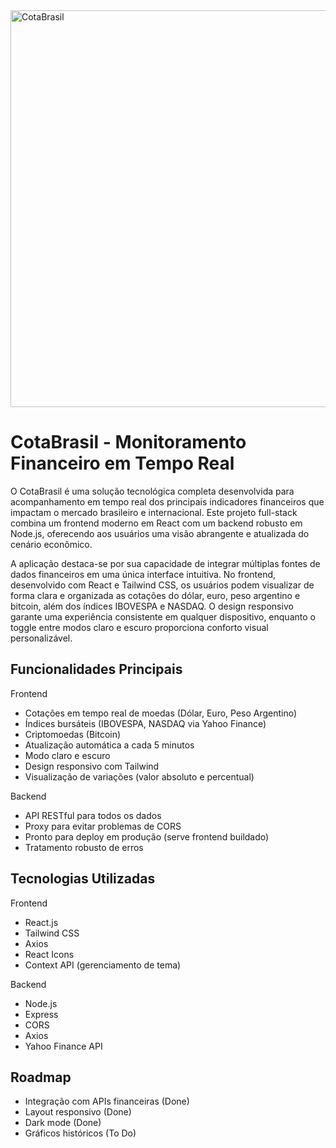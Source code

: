 <img width="1048" height="635" alt="CotaBrasil" src="https://github.com/user-attachments/assets/c786ed54-4574-4f61-8cc1-0305e69f231a" />

# CotaBrasil - Monitoramento Financeiro em Tempo Real

O CotaBrasil é uma solução tecnológica completa desenvolvida para acompanhamento em tempo real dos principais indicadores financeiros que impactam o mercado brasileiro e internacional. Este projeto full-stack combina um frontend moderno em React com um backend robusto em Node.js, oferecendo aos usuários uma visão abrangente e atualizada do cenário econômico.

A aplicação destaca-se por sua capacidade de integrar múltiplas fontes de dados financeiros em uma única interface intuitiva. No frontend, desenvolvido com React e Tailwind CSS, os usuários podem visualizar de forma clara e organizada as cotações do dólar, euro, peso argentino e bitcoin, além dos índices IBOVESPA e NASDAQ. O design responsivo garante uma experiência consistente em qualquer dispositivo, enquanto o toggle entre modos claro e escuro proporciona conforto visual personalizável.
## Funcionalidades Principais
Frontend
- Cotações em tempo real de moedas (Dólar, Euro, Peso Argentino)
- Índices bursáteis (IBOVESPA, NASDAQ via Yahoo Finance)
- Criptomoedas (Bitcoin)
- Atualização automática a cada 5 minutos
- Modo claro e escuro
- Design responsivo com Tailwind
- Visualização de variações (valor absoluto e percentual)

Backend
- API RESTful para todos os dados
- Proxy para evitar problemas de CORS
- Pronto para deploy em produção (serve frontend buildado)
- Tratamento robusto de erros

## Tecnologias Utilizadas

Frontend
- React.js
- Tailwind CSS
- Axios
- React Icons
- Context API (gerenciamento de tema)

Backend
- Node.js
- Express
- CORS
- Axios
- Yahoo Finance API

## Roadmap
- Integração com APIs financeiras (Done)
- Layout responsivo (Done)
- Dark mode (Done)
- Gráficos históricos (To Do)
